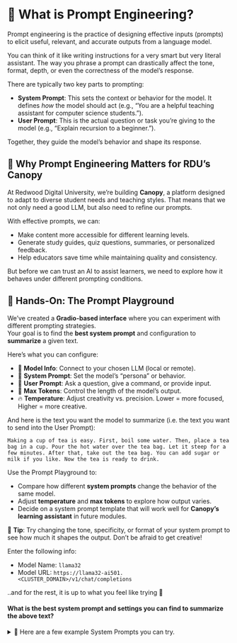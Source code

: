 # 🧠 What is Prompt Engineering?

<div class="terminal-curl"></div>

Prompt engineering is the practice of designing effective inputs (prompts) to elicit useful, relevant, and accurate outputs from a language model.

You can think of it like writing instructions for a very smart but very literal assistant. The way you phrase a prompt can drastically affect the tone, format, depth, or even the correctness of the model’s response.

There are typically two key parts to prompting:

* **System Prompt**: This sets the context or behavior for the model. It defines *how* the model should act (e.g., “You are a helpful teaching assistant for computer science students.”).
* **User Prompt**: This is the actual question or task you’re giving to the model (e.g., “Explain recursion to a beginner.”).

Together, they guide the model’s behavior and shape its response.

## 🎯 Why Prompt Engineering Matters for RDU’s Canopy

At Redwood Digital University, we’re building **Canopy**, a platform designed to adapt to diverse student needs and teaching styles. That means that we not only need a good LLM, but also need to refine our prompts.

With effective prompts, we can:

* Make content more accessible for different learning levels.
* Generate study guides, quiz questions, summaries, or personalized feedback.
* Help educators save time while maintaining quality and consistency.

But before we can trust an AI to assist learners, we need to explore how it behaves under different prompting conditions.


## 🧪 Hands-On: The Prompt Playground

We’ve created a **Gradio-based interface** where you can experiment with different prompting strategies.  
Your goal is to find the **best system prompt** and configuration to **summarize** a given text.

Here’s what you can configure:

* 🔗 **Model Info**: Connect to your chosen LLM (local or remote).
* 🧾 **System Prompt**: Set the model’s “persona” or behavior.
* 💬 **User Prompt**: Ask a question, give a command, or provide input.
* 🔢 **Max Tokens**: Control the length of the model’s output.
* 🔥 **Temperature**: Adjust creativity vs. precision. Lower = more focused, Higher = more creative.

And here is the text you want the model to summarize (i.e. the text you want to send into the User Prompt):

```
Making a cup of tea is easy. First, boil some water. Then, place a tea bag in a cup. Pour the hot water over the tea bag. Let it steep for a few minutes. After that, take out the tea bag. You can add sugar or milk if you like. Now the tea is ready to drink.
```

Use the Prompt Playground to:

* Compare how different **system prompts** change the behavior of the same model.
* Adjust **temperature** and **max tokens** to explore how output varies.
* Decide on a system prompt template that will work well for **Canopy’s learning assistant** in future modules.

📌 **Tip**: Try changing the tone, specificity, or format of your system prompt to see how much it shapes the output. Don’t be afraid to get creative!

Enter the following info:

- Model Name: `llama32`
- Model URL: `https://llama32-ai501.<CLUSTER_DOMAIN>/v1/chat/completions`

..and for the rest, it is up to what you feel like trying 🧪  

#### What is the best system prompt and settings you can find to summarize the above text?

<details>
<summary> 📜 Here are a few example System Prompts you can try.</summary>  
<br>
```
Write a short version of this.
```

```
Summarize the text in a few sentences.
```

Can you come up with something that explains the text even better without loosing important info?
</details>

<iframe
	src="https://gradio-app-ai501.<CLUSTER_DOMAIN>/prompt-playground"
	frameborder="0"
	width="1600"
	height="800"
	style="border: 1px solid transparent; border-radius: 1px;"
	loading="lazy">
></iframe>
